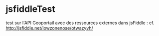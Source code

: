 jsfiddleTest
============

test sur l'API Geoportail avec des ressources externes dans jsFiddle :
cf. http://jsfiddle.net/lowzonenose/otwazyvh/
